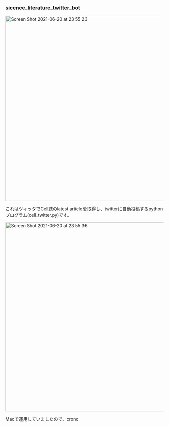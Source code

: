 
### sicence_literature_twitter_bot

<img width="588" alt="Screen Shot 2021-06-20 at 23 55 23" src="https://user-images.githubusercontent.com/17135389/122705352-8612cf00-d223-11eb-88fb-426f01b0dde3.png">


これはツィッタでCell誌のlatest articleを取得し、twitterに自動投稿するpythonプログラム(cell_twitter.py)です。

<img width="600" alt="Screen Shot 2021-06-20 at 23 55 36" src="https://user-images.githubusercontent.com/17135389/122705398-a3e03400-d223-11eb-81b3-bb701ba06ef7.png">


Macで運用していましたので、cronc
